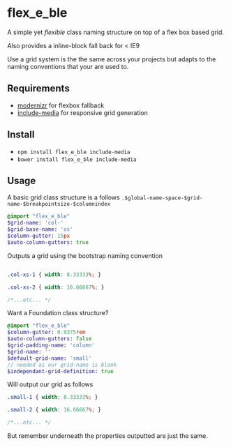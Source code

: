 # flex_e_ble

A simple yet *flexible* class naming structure on top of a flex box based grid.

Also provides a inline-block fall back for < IE9

Use a grid system is the the same across your projects but adapts to the naming conventions that your are used to.

## Requirements

* [modernizr](https://modernizr.com/download?flexbox-setclasses-shiv) for flexbox fallback
* [include-media](https://github.com/eduardoboucas/include-media) for responsive grid generation

## Install

* `npm install flex_e_ble include-media`
* `bower install flex_e_ble include-media`

## Usage

A basic grid class structure is a follows ```.$global-name-space-$grid-name-$breakpointsize-$columnindex```

```sass
@import "flex_e_ble"
$grid-name: 'col-'
$grid-base-name: 'xs'
$column-gutter: 15px
$auto-column-gutters: true
```

Outputs a grid using the bootstrap naming convention

```css

.col-xs-1 { width: 8.33333%; }

.col-xs-2 { width: 16.66667%; }

/*...etc... */

```

Want a Foundation class structure?
```sass
@import "flex_e_ble"
$column-gutter: 0.9375rem
$auto-column-gutters: false
$grid-padding-name: 'column'
$grid-name: ''
$default-grid-name: 'small'
// needed as our grid-name is blank
$independant-grid-definition: true
```

Will output our grid as follows
```css
.small-1 { width: 8.33333%; }

.small-2 { width: 16.66667%; }

/*...etc... */
```

But remember underneath the properties outputted are just the same.
